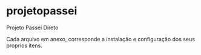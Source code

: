 # projetopassei
Projeto Passei Direto

Cada arquivo em anexo, corresponde a instalação e configuração dos seus proprios itens.
